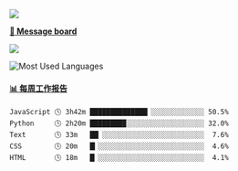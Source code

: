 [![](https://count.getloli.com/get/@SmaIIstars.github.readme)](https://count.getloli.com/)


[**💬 Message board**](https://chat.getloli.com/room/@SmaIIstars.github)

[![](https://chat.getloli.com/room/@SmaIIstars.github/svg?width=600&height=100&limit=20&theme=light&fontSize=14)](https://chat.getloli.com/room/@SmaIIstars.github)


![Most Used Languages](https://github-readme-stats.vercel.app/api/top-langs/?username=SmaIIstars&theme=dark&layout=compact)

<!-- waka-box start -->
#### <a href="https://gist.github.com/7bedf98e5eb1c9dafa176cc06c2428a5" target="_blank">📊 每周工作报告</a>
```text
JavaScript 🕓 3h42m ██████████████▏░░░░░░░░░░░░░ 50.5%
Python     🕓 2h20m ████████▉░░░░░░░░░░░░░░░░░░░ 32.0%
Text       🕓 33m   ██▏░░░░░░░░░░░░░░░░░░░░░░░░░  7.6%
CSS        🕓 20m   █▎░░░░░░░░░░░░░░░░░░░░░░░░░░  4.6%
HTML       🕓 18m   █▏░░░░░░░░░░░░░░░░░░░░░░░░░░  4.1%
```
<!-- Powered by https://github.com/journey-ad/waka-box-go . -->
<!-- waka-box end -->
